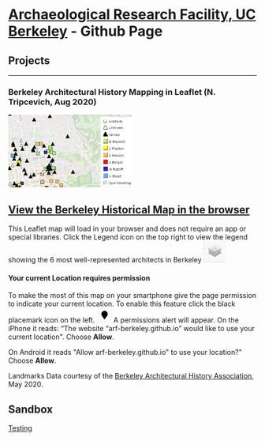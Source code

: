 # [Archaeological Research Facility, UC Berkeley](http://arf.berkeley.edu) - Github Page

## Projects
---
### Berkeley Architectural History Mapping in Leaflet (N. Tripcevich, Aug 2020)
<a href="https://arf-berkeley.github.io/berkeleyana/arch/index.html"><img src="images/landmarks1.PNG" width="250" title="Map sample image" alt="Berkeley map">

View the **[Berkeley Historical Map in the browser](https://arf-berkeley.github.io/berkeleyana/arch/index.html)**
---
This Leaflet map will load in your browser and does not require an app or special libraries. 
Click the Legend icon on the top right to view the legend showing the 6 most well-represented architects in Berkeley ![](images/leaflet_legend.png)
#### Your current Location requires permission
To make the most of this map on your smartphone give the page permission to indicate your current location. To enable this feature click the black placemark icon on the left.  ![](images/leaflet_location.png)
A permissions alert will appear. 
On the iPhone it reads: “The website “arf-berkeley.github.io” would like to use your current location". Choose **Allow**.

On Android it reads "Allow arf-berkeley.github.io" to use your location?" Choose **Allow**.

Landmarks Data courtesy of the  [Berkeley Architectural History Association](http://berkeleyheritage.com/berkeley_landmarks/all_landmarks.html), May 2020.

## Sandbox

<a href="https://arf-berkeley.github.io/berkeleyana/index.md">Testing</a>
